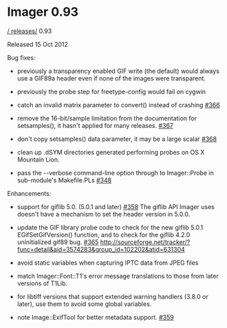 # Imager 0.93

[ / ](..) [releases/](./) 0.93

Released 15 Oct 2012

Bug fixes:

- previously a transparency enabled GIF write (the default) would always use a GIF89a header even if none of the images were transparent.

- previously the probe step for freetype-config would fail on cygwin

- catch an invalid matrix parameter to convert() instead of crashing [#366](https://github.com/tonycoz/imager/issues/366)

- remove the 16-bit/sample limitation from the documentation for setsamples(), it hasn't applied for many releases. [#367](https://github.com/tonycoz/imager/issues/367)

- don't copy setsamples() data parameter, it may be a large scalar [#368](https://github.com/tonycoz/imager/issues/368)

- clean up .dSYM directories generated performing probes on OS X Mountain Lion.

- pass the --verbose command-line option through to Imager::Probe in sub-module's Makefile.PLs [#348](https://github.com/tonycoz/imager/issues/348)

Enhancements:

- support for giflib 5.0. (5.0.1 and later) [#358](https://github.com/tonycoz/imager/issues/358) The giflib API Imager uses doesn't have a mechanism to set the header version in 5.0.0.

- update the GIF library probe code to check for the new giflib 5.0.1 EGifSetGifVersion() function, and to check for the giflib 4.2.0 uninitialized gif89 bug. [#365](https://github.com/tonycoz/imager/issues/365) http://sourceforge.net/tracker/?func=detail&aid=3574283&group_id=102202&atid=631304

- avoid static variables when capturing IPTC data from JPEG files

- match Imager::Font::T1's error message translations to those from later versions of T1Lib.

- for libtiff versions that support extended warning handlers (3.8.0 or later), use them to avoid some global variables.

- note Image::ExifTool for better metadata support. [#359](https://github.com/tonycoz/imager/issues/359)